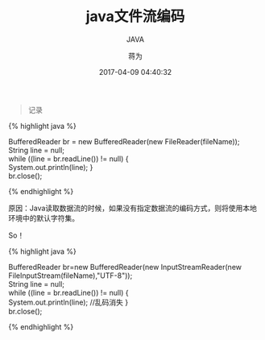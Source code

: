 ﻿---
layout:     post
title:      "java文件流编码"
subtitle:   "JAVA"
date:       2017-04-09 04:40:32
author:     "蒋为"
header-img: "img/11.jpg"
catalog: true
tags:
    - java
---
>记录

{% highlight java %}

BufferedReader br = new BufferedReader(new FileReader(fileName));  
String line = null;  
while ((line = br.readLine()) != null) {   
      System.out.println(line);
}  
br.close();  

{% endhighlight %}

原因：Java读取数据流的时候，如果没有指定数据流的编码方式，则将使用本地环境中的默认字符集。

So！

{% highlight java %}

BufferedReader br=new BufferedReader(new InputStreamReader(new FileInputStream(fileName),"UTF-8"));  
String line = null;  
while ((line = br.readLine()) != null) {  
      System.out.println(line);  //乱码消失
}  
br.close();  


{% endhighlight %}